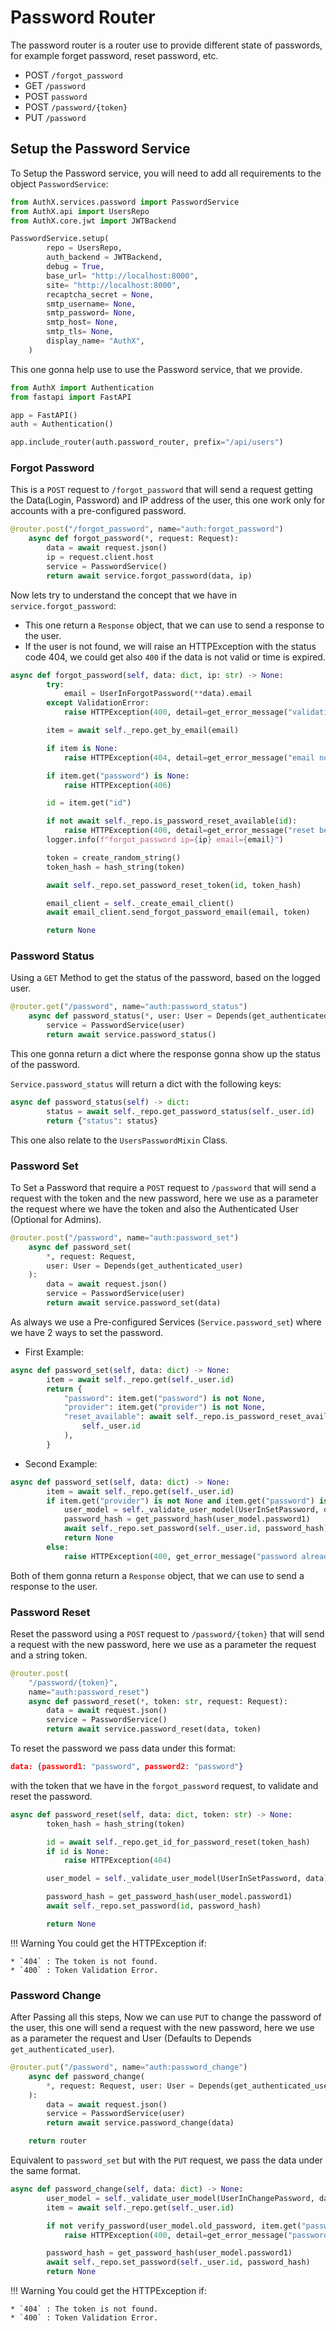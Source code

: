 # Password Router

The password router is a router use to provide different state of passwords, for example forget password, reset password, etc.

* POST `/forgot_password`
* GET `/password`
* POST `password`
* POST `/password/{token}`
* PUT `/password`

## Setup the Password Service

To Setup the Password service, you will need to add all requirements to the object `PasswordService`:

```py
from AuthX.services.password import PasswordService
from AuthX.api import UsersRepo
from AuthX.core.jwt import JWTBackend

PasswordService.setup(
        repo = UsersRepo,
        auth_backend = JWTBackend,
        debug = True,
        base_url= "http://localhost:8000",
        site= "http://localhost:8000",
        recaptcha_secret = None,
        smtp_username= None,
        smtp_password= None,
        smtp_host= None,
        smtp_tls= None,
        display_name= "AuthX",
    )
```

This one gonna help use to use the Password service, that we provide.

```py
from AuthX import Authentication
from fastapi import FastAPI

app = FastAPI()
auth = Authentication()

app.include_router(auth.password_router, prefix="/api/users")
```

### Forgot Password

This is a `POST` request to `/forgot_password` that will send a request getting the Data(Login, Password) and IP address of the user, this one work only for accounts with a pre-configured password.

```py
@router.post("/forgot_password", name="auth:forgot_password")
    async def forgot_password(*, request: Request):
        data = await request.json()
        ip = request.client.host
        service = PasswordService()
        return await service.forgot_password(data, ip)
```

Now lets try to understand the concept that we have in `service.forgot_password`:

* This one return a `Response` object, that we can use to send a response to the user.
* If the user is not found, we will raise an HTTPException with the status code 404, we could get also `400` if the data is not valid or time is expired.

```py
async def forgot_password(self, data: dict, ip: str) -> None:
        try:
            email = UserInForgotPassword(**data).email
        except ValidationError:
            raise HTTPException(400, detail=get_error_message("validation"))

        item = await self._repo.get_by_email(email)

        if item is None:
            raise HTTPException(404, detail=get_error_message("email not found"))

        if item.get("password") is None:
            raise HTTPException(406)

        id = item.get("id")

        if not await self._repo.is_password_reset_available(id):
            raise HTTPException(400, detail=get_error_message("reset before"))
        logger.info(f"forgot_password ip={ip} email={email}")

        token = create_random_string()
        token_hash = hash_string(token)

        await self._repo.set_password_reset_token(id, token_hash)

        email_client = self._create_email_client()
        await email_client.send_forgot_password_email(email, token)

        return None
```

### Password Status

Using a `GET` Method to get the status of the password, based on the logged user.

```py
@router.get("/password", name="auth:password_status")
    async def password_status(*, user: User = Depends(get_authenticated_user)):
        service = PasswordService(user)
        return await service.password_status()
```

This one gonna return a dict where the response gonna show up the status of the password.

`Service.password_status` will return a dict with the following keys:

```py
async def password_status(self) -> dict:
        status = await self._repo.get_password_status(self._user.id)
        return {"status": status}
```

This one also relate to the `UsersPasswordMixin` Class.

### Password Set

To Set a Password that require a `POST` request to `/password` that will send a request with the token and the new password, here we use as a parameter the request where we have the token and also the Authenticated User (Optional for Admins).

```py
@router.post("/password", name="auth:password_set")
    async def password_set(
        *, request: Request,
        user: User = Depends(get_authenticated_user)
    ):
        data = await request.json()
        service = PasswordService(user)
        return await service.password_set(data)
```

As always we use a Pre-configured Services (`Service.password_set`) where we have 2 ways to set the password.

* First Example:

```py
async def password_set(self, data: dict) -> None:
        item = await self._repo.get(self._user.id)
        return {
            "password": item.get("password") is not None,
            "provider": item.get("provider") is not None,
            "reset_available": await self._repo.is_password_reset_available(
                self._user.id
            ),
        }
```

* Second Example:

```py
async def password_set(self, data: dict) -> None:
        item = await self._repo.get(self._user.id)
        if item.get("provider") is not None and item.get("password") is None:
            user_model = self._validate_user_model(UserInSetPassword, data)
            password_hash = get_password_hash(user_model.password1)
            await self._repo.set_password(self._user.id, password_hash)
            return None
        else:
            raise HTTPException(400, get_error_message("password already exists"))
```

Both of them gonna return a `Response` object, that we can use to send a response to the user.

### Password Reset

Reset the password using a `POST` request to `/password/{token}` that will send a request with the new password, here we use as a parameter the request and a string token.

```py
@router.post(
    "/password/{token}",
    name="auth:password_reset")
    async def password_reset(*, token: str, request: Request):
        data = await request.json()
        service = PasswordService()
        return await service.password_reset(data, token)
```

To reset the password we pass data under this format:

```json
data: {password1: "password", password2: "password"}
```

with the token that we have in the `forgot_password` request, to validate and reset the password.

```py
async def password_reset(self, data: dict, token: str) -> None:
        token_hash = hash_string(token)

        id = await self._repo.get_id_for_password_reset(token_hash)
        if id is None:
            raise HTTPException(404)

        user_model = self._validate_user_model(UserInSetPassword, data)

        password_hash = get_password_hash(user_model.password1)
        await self._repo.set_password(id, password_hash)

        return None
```

!!! Warning
    You could get the HTTPException if:

    * `404` : The token is not found.
    * `400` : Token Validation Error.

### Password Change

After Passing all this steps, Now we can use `PUT` to change the password of the user, this one will send a request with the new password, here we use as a parameter the request and User (Defaults to Depends `get_authenticated_user`).

```py
@router.put("/password", name="auth:password_change")
    async def password_change(
        *, request: Request, user: User = Depends(get_authenticated_user)
    ):
        data = await request.json()
        service = PasswordService(user)
        return await service.password_change(data)

    return router
```

Equivalent to `password_set` but with the `PUT` request, we pass the data under the same format.

```py
async def password_change(self, data: dict) -> None:
        user_model = self._validate_user_model(UserInChangePassword, data)
        item = await self._repo.get(self._user.id)

        if not verify_password(user_model.old_password, item.get("password")):
            raise HTTPException(400, detail=get_error_message("password invalid"))

        password_hash = get_password_hash(user_model.password1)
        await self._repo.set_password(self._user.id, password_hash)
        return None
```

!!! Warning
    You could get the HTTPException if:

    * `404` : The token is not found.
    * `400` : Token Validation Error.
